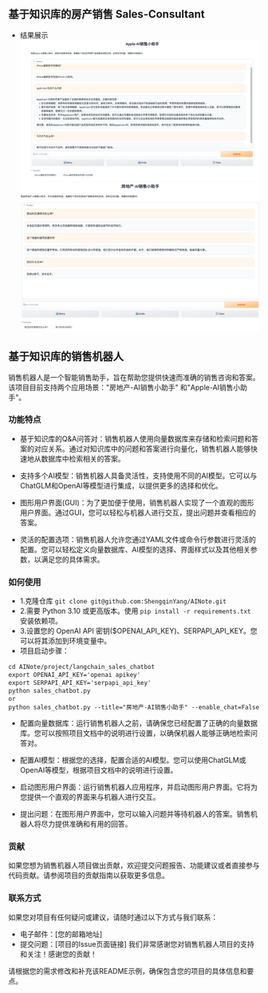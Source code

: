 ## 基于知识库的房产销售 Sales-Consultant


- 结果展示
  ![img.png](files/Apple-AI销售小助手.png)
  ![img_2.png](files/房地产-AI销售小助手.png)

## 基于知识库的销售机器人

销售机器人是一个智能销售助手，旨在帮助您提供快速而准确的销售咨询和答案。该项目目前支持两个应用场景："房地产-AI销售小助手"
和"Apple-AI销售小助手"。

### 功能特点

- 基于知识库的Q&A问答对：销售机器人使用向量数据库来存储和检索问题和答案的对应关系。通过对知识库中的问题和答案进行向量化，销售机器人能够快速地从数据库中检索相关的答案。

- 支持多个AI模型：销售机器人具备灵活性，支持使用不同的AI模型。它可以与ChatGLM和OpenAI等模型进行集成，以提供更多的选择和优化。

- 图形用户界面(GUI)：为了更加便于使用，销售机器人实现了一个直观的图形用户界面。通过GUI，您可以轻松与机器人进行交互，提出问题并查看相应的答案。

- 灵活的配置选项：销售机器人允许您通过YAML文件或命令行参数进行灵活的配置。您可以轻松定义向量数据库、AI模型的选择、界面样式以及其他相关参数，以满足您的具体需求。

### 如何使用
- 1.克隆仓库 `git clone git@github.com:ShengqinYang/AINote.git`
- 2.需要 Python 3.10 或更高版本。使用 `pip install -r requirements.txt` 安装依赖项。
- 3.设置您的 OpenAI API 密钥($OPENAI_API_KEY)、SERPAPI_API_KEY。您可以将其添加到环境变量中。
- 项目启动步骤：
```linux
cd AINote/project/langchain_sales_chatbot
export OPENAI_API_KEY='openai apikey'
export SERPAPI_API_KEY='serpapi_api_key'
python sales_chatbot.py
or
python sales_chatbot.py --title="房地产-AI销售小助手" --enable_chat=False
```

- 配置向量数据库：运行销售机器人之前，请确保您已经配置了正确的向量数据库。您可以按照项目文档中的说明进行设置，以确保机器人能够正确地检索问答对。

- 配置AI模型：根据您的选择，配置合适的AI模型。您可以使用ChatGLM或OpenAI等模型，根据项目文档中的说明进行设置。

- 启动图形用户界面：运行销售机器人应用程序，并启动图形用户界面。它将为您提供一个直观的界面来与机器人进行交互。

- 提出问题：在图形用户界面中，您可以输入问题并等待机器人的答案。销售机器人将尽力提供准确和有用的回答。

### 贡献

如果您想为销售机器人项目做出贡献，欢迎提交问题报告、功能建议或者直接参与代码贡献。请参阅项目的贡献指南以获取更多信息。

### 联系方式

如果您对项目有任何疑问或建议，请随时通过以下方式与我们联系：

- 电子邮件：[您的邮箱地址]
- 提交问题：[项目的Issue页面链接]
  我们非常感谢您对销售机器人项目的支持和关注！感谢您的贡献！

请根据您的需求修改和补充该README示例，确保包含您的项目的具体信息和要点。

